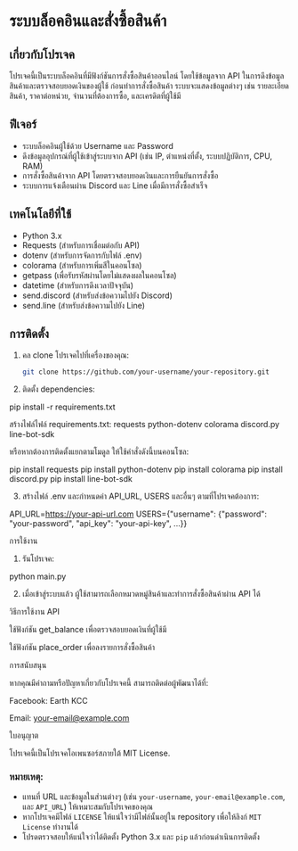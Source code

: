 # ระบบล็อคอินและสั่งซื้อสินค้า

## เกี่ยวกับโปรเจค
โปรเจคนี้เป็นระบบล็อคอินที่มีฟังก์ชันการสั่งซื้อสินค้าออนไลน์ โดยใช้ข้อมูลจาก API ในการดึงข้อมูลสินค้าและตรวจสอบยอดเงินของผู้ใช้ ก่อนทำการสั่งซื้อสินค้า ระบบจะแสดงข้อมูลต่างๆ เช่น รายละเอียดสินค้า, ราคาต่อหน่วย, จำนวนที่ต้องการซื้อ, และเครดิตที่ผู้ใช้มี

## ฟีเจอร์
- ระบบล็อคอินผู้ใช้ด้วย Username และ Password
- ดึงข้อมูลอุปกรณ์ที่ผู้ใช้เข้าสู่ระบบจาก API (เช่น IP, ตำแหน่งที่ตั้ง, ระบบปฏิบัติการ, CPU, RAM)
- การสั่งซื้อสินค้าจาก API โดยตรวจสอบยอดเงินและการยืนยันการสั่งซื้อ
- ระบบการแจ้งเตือนผ่าน Discord และ Line เมื่อมีการสั่งซื้อสำเร็จ

## เทคโนโลยีที่ใช้
- Python 3.x
- Requests (สำหรับการเชื่อมต่อกับ API)
- dotenv (สำหรับการจัดการกับไฟล์ .env)
- colorama (สำหรับการเพิ่มสีในคอนโซล)
- getpass (เพื่อรับรหัสผ่านโดยไม่แสดงผลในคอนโซล)
- datetime (สำหรับการดึงเวลาปัจจุบัน)
- send.discord (สำหรับส่งข้อความไปยัง Discord)
- send.line (สำหรับส่งข้อความไปยัง Line)

## การติดตั้ง
1. คล clone โปรเจคไปที่เครื่องของคุณ:
   ```bash
   git clone https://github.com/your-username/your-repository.git


2. ติดตั้ง dependencies:

pip install -r requirements.txt

สร้างไฟล์ไฟล์ requirements.txt:
requests
python-dotenv
colorama
discord.py
line-bot-sdk

หรือหากต้องการติดตั้งแยกตามโมดูล ให้ใช้คำสั่งดังนี้บนคอนโซล:

pip install requests pip install python-dotenv pip install colorama pip install discord.py pip install line-bot-sdk


3. สร้างไฟล์ .env และกำหนดค่า API_URL, USERS และอื่นๆ ตามที่โปรเจคต้องการ:

API_URL=https://your-api-url.com
USERS={"username": {"password": "your-password", "api_key": "your-api-key", ...}}



การใช้งาน

1. รันโปรเจค:

python main.py


2. เมื่อเข้าสู่ระบบแล้ว ผู้ใช้สามารถเลือกหมวดหมู่สินค้าและทำการสั่งซื้อสินค้าผ่าน API ได้



วิธีการใช้งาน API

ใช้ฟังก์ชัน get_balance เพื่อตรวจสอบยอดเงินที่ผู้ใช้มี

ใช้ฟังก์ชัน place_order เพื่อลงรายการสั่งซื้อสินค้า


การสนับสนุน

หากคุณมีคำถามหรือปัญหาเกี่ยวกับโปรเจคนี้ สามารถติดต่อผู้พัฒนาได้ที่:

Facebook: Earth KCC

Email: your-email@example.com


ใบอนุญาต

โปรเจคนี้เป็นโปรเจคโอเพนซอร์สภายใต้ MIT License.

### หมายเหตุ:
- แทนที่ URL และข้อมูลในส่วนต่างๆ (เช่น `your-username`, `your-email@example.com`, และ `API_URL`) ให้เหมาะสมกับโปรเจคของคุณ
- หากโปรเจคมีไฟล์ `LICENSE` ให้แน่ใจว่ามีไฟล์นั้นอยู่ใน repository เพื่อให้ลิงก์ `MIT License` ทำงานได้
- โปรดตรวจสอบให้แน่ใจว่าได้ติดตั้ง Python 3.x และ `pip` แล้วก่อนดำเนินการติดตั้ง
